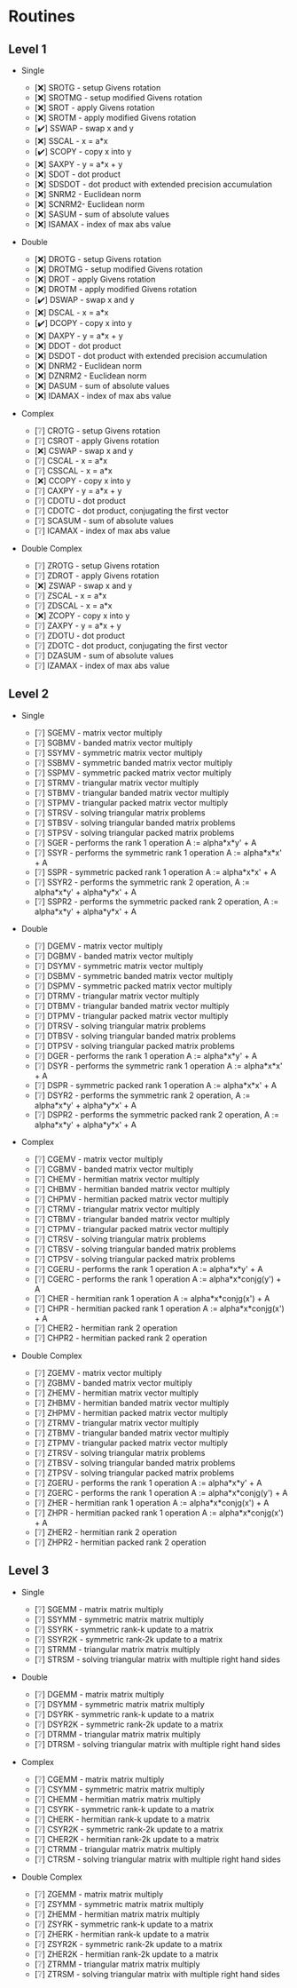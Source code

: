 # Routines

## Level 1
- Single
  - [❌] SROTG - setup Givens rotation
  - [❌] SROTMG - setup modified Givens rotation
  - [❌] SROT - apply Givens rotation
  - [❌] SROTM - apply modified Givens rotation
  - [✔️] SSWAP - swap x and y
  - [❌] SSCAL - x = a\*x
  - [✔️] SCOPY - copy x into y
  - [❌] SAXPY - y = a\*x + y
  - [❌] SDOT - dot product
  - [❌] SDSDOT - dot product with extended precision accumulation
  - [❌] SNRM2 - Euclidean norm
  - [❌] SCNRM2- Euclidean norm
  - [❌] SASUM - sum of absolute values
  - [❌] ISAMAX - index of max abs value

- Double
  - [❌] DROTG - setup Givens rotation
  - [❌] DROTMG - setup modified Givens rotation
  - [❌] DROT - apply Givens rotation
  - [❌] DROTM - apply modified Givens rotation
  - [✔️] DSWAP - swap x and y
  - [❌] DSCAL - x = a\*x
  - [✔️] DCOPY - copy x into y
  - [❌] DAXPY - y = a\*x + y
  - [❌] DDOT - dot product
  - [❌] DSDOT - dot product with extended precision accumulation
  - [❌] DNRM2 - Euclidean norm
  - [❌] DZNRM2 - Euclidean norm
  - [❌] DASUM - sum of absolute values
  - [❌] IDAMAX - index of max abs value

- Complex
  - [❔] CROTG - setup Givens rotation
  - [❔] CSROT - apply Givens rotation
  - [❌] CSWAP - swap x and y
  - [❔] CSCAL - x = a\*x
  - [❔] CSSCAL - x = a\*x
  - [❌] CCOPY - copy x into y
  - [❔] CAXPY - y = a\*x + y
  - [❔] CDOTU - dot product
  - [❔] CDOTC - dot product, conjugating the first vector
  - [❔] SCASUM - sum of absolute values
  - [❔] ICAMAX - index of max abs value

- Double Complex
  - [❔] ZROTG - setup Givens rotation
  - [❔] ZDROT - apply Givens rotation
  - [❌] ZSWAP - swap x and y
  - [❔] ZSCAL - x = a\*x
  - [❔] ZDSCAL - x = a\*x
  - [❌] ZCOPY - copy x into y
  - [❔] ZAXPY - y = a\*x + y
  - [❔] ZDOTU - dot product
  - [❔] ZDOTC - dot product, conjugating the first vector
  - [❔] DZASUM - sum of absolute values
  - [❔] IZAMAX - index of max abs value

## Level 2
- Single
  - [❔] SGEMV - matrix vector multiply
  - [❔] SGBMV - banded matrix vector multiply
  - [❔] SSYMV - symmetric matrix vector multiply
  - [❔] SSBMV - symmetric banded matrix vector multiply
  - [❔] SSPMV - symmetric packed matrix vector multiply
  - [❔] STRMV - triangular matrix vector multiply
  - [❔] STBMV - triangular banded matrix vector multiply
  - [❔] STPMV - triangular packed matrix vector multiply
  - [❔] STRSV - solving triangular matrix problems
  - [❔] STBSV - solving triangular banded matrix problems
  - [❔] STPSV - solving triangular packed matrix problems
  - [❔] SGER - performs the rank 1 operation A := alpha\*x\*y' + A
  - [❔] SSYR - performs the symmetric rank 1 operation A := alpha\*x\*x' + A
  - [❔] SSPR - symmetric packed rank 1 operation A := alpha\*x\*x' + A
  - [❔] SSYR2 - performs the symmetric rank 2 operation, A := alpha\*x\*y' + alpha\*y\*x' + A
  - [❔] SSPR2 - performs the symmetric packed rank 2 operation, A := alpha\*x\*y' + alpha\*y\*x' + A

- Double
  - [❔] DGEMV - matrix vector multiply
  - [❔] DGBMV - banded matrix vector multiply
  - [❔] DSYMV - symmetric matrix vector multiply
  - [❔] DSBMV - symmetric banded matrix vector multiply
  - [❔] DSPMV - symmetric packed matrix vector multiply
  - [❔] DTRMV - triangular matrix vector multiply
  - [❔] DTBMV - triangular banded matrix vector multiply
  - [❔] DTPMV - triangular packed matrix vector multiply
  - [❔] DTRSV - solving triangular matrix problems
  - [❔] DTBSV - solving triangular banded matrix problems
  - [❔] DTPSV - solving triangular packed matrix problems
  - [❔] DGER - performs the rank 1 operation A := alpha\*x\*y' + A
  - [❔] DSYR - performs the symmetric rank 1 operation A := alpha\*x\*x' + A
  - [❔] DSPR - symmetric packed rank 1 operation A := alpha\*x\*x' + A
  - [❔] DSYR2 - performs the symmetric rank 2 operation, A := alpha\*x\*y' + alpha\*y\*x' + A
  - [❔] DSPR2 - performs the symmetric packed rank 2 operation, A := alpha\*x\*y' + alpha\*y\*x' + A

- Complex
  - [❔] CGEMV - matrix vector multiply
  - [❔] CGBMV - banded matrix vector multiply
  - [❔] CHEMV - hermitian matrix vector multiply
  - [❔] CHBMV - hermitian banded matrix vector multiply
  - [❔] CHPMV - hermitian packed matrix vector multiply
  - [❔] CTRMV - triangular matrix vector multiply
  - [❔] CTBMV - triangular banded matrix vector multiply
  - [❔] CTPMV - triangular packed matrix vector multiply
  - [❔] CTRSV - solving triangular matrix problems
  - [❔] CTBSV - solving triangular banded matrix problems
  - [❔] CTPSV - solving triangular packed matrix problems
  - [❔] CGERU - performs the rank 1 operation A := alpha\*x\*y' + A
  - [❔] CGERC - performs the rank 1 operation A := alpha\*x\*conjg(y') + A
  - [❔] CHER - hermitian rank 1 operation A := alpha\*x\*conjg(x') + A
  - [❔] CHPR - hermitian packed rank 1 operation A := alpha\*x\*conjg(x') + A
  - [❔] CHER2 - hermitian rank 2 operation
  - [❔] CHPR2 - hermitian packed rank 2 operation

- Double Complex
  - [❔] ZGEMV - matrix vector multiply
  - [❔] ZGBMV - banded matrix vector multiply
  - [❔] ZHEMV - hermitian matrix vector multiply
  - [❔] ZHBMV - hermitian banded matrix vector multiply
  - [❔] ZHPMV - hermitian packed matrix vector multiply
  - [❔] ZTRMV - triangular matrix vector multiply
  - [❔] ZTBMV - triangular banded matrix vector multiply
  - [❔] ZTPMV - triangular packed matrix vector multiply
  - [❔] ZTRSV - solving triangular matrix problems
  - [❔] ZTBSV - solving triangular banded matrix problems
  - [❔] ZTPSV - solving triangular packed matrix problems
  - [❔] ZGERU - performs the rank 1 operation A := alpha\*x\*y' + A
  - [❔] ZGERC - performs the rank 1 operation A := alpha\*x\*conjg(y') + A
  - [❔] ZHER - hermitian rank 1 operation A := alpha\*x\*conjg(x') + A
  - [❔] ZHPR - hermitian packed rank 1 operation A := alpha\*x\*conjg(x') + A
  - [❔] ZHER2 - hermitian rank 2 operation
  - [❔] ZHPR2 - hermitian packed rank 2 operation

## Level 3
- Single
  - [❔] SGEMM - matrix matrix multiply
  - [❔] SSYMM - symmetric matrix matrix multiply
  - [❔] SSYRK - symmetric rank-k update to a matrix
  - [❔] SSYR2K - symmetric rank-2k update to a matrix
  - [❔] STRMM - triangular matrix matrix multiply
  - [❔] STRSM - solving triangular matrix with multiple right hand sides

- Double
  - [❔] DGEMM - matrix matrix multiply
  - [❔] DSYMM - symmetric matrix matrix multiply
  - [❔] DSYRK - symmetric rank-k update to a matrix
  - [❔] DSYR2K - symmetric rank-2k update to a matrix
  - [❔] DTRMM - triangular matrix matrix multiply
  - [❔] DTRSM - solving triangular matrix with multiple right hand sides

- Complex
  - [❔] CGEMM - matrix matrix multiply
  - [❔] CSYMM - symmetric matrix matrix multiply
  - [❔] CHEMM - hermitian matrix matrix multiply
  - [❔] CSYRK - symmetric rank-k update to a matrix
  - [❔] CHERK - hermitian rank-k update to a matrix
  - [❔] CSYR2K - symmetric rank-2k update to a matrix
  - [❔] CHER2K - hermitian rank-2k update to a matrix
  - [❔] CTRMM - triangular matrix matrix multiply
  - [❔] CTRSM - solving triangular matrix with multiple right hand sides

- Double Complex
  - [❔] ZGEMM - matrix matrix multiply
  - [❔] ZSYMM - symmetric matrix matrix multiply
  - [❔] ZHEMM - hermitian matrix matrix multiply
  - [❔] ZSYRK - symmetric rank-k update to a matrix
  - [❔] ZHERK - hermitian rank-k update to a matrix
  - [❔] ZSYR2K - symmetric rank-2k update to a matrix
  - [❔] ZHER2K - hermitian rank-2k update to a matrix
  - [❔] ZTRMM - triangular matrix matrix multiply
  - [❔] ZTRSM - solving triangular matrix with multiple right hand sides
